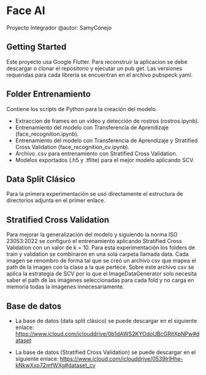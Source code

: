 # Face AI

Proyecto Integrador
@autor: SamyConejo

## Getting Started

Este proyecto usa Google Flutter. Para reconstruir la aplicacion se debe descargar o clonar el repositorio y ejecutar un pub get. 
Las versiones requeridas para cada libreria se encuentran en el archivo pubspeck.yaml.

## Folder Entrenamiento 
Contiene los scripts de Python para la creación del modelo.
  - Extraccion de frames en un video y detección de rostros (rostros.ipynb).
  - Entrenamiento del modelo con Transferencia de Aprendizaje (face_recognition.ipynb).
  - Entrenamiento del modelo con Transferencia de Aprendizaje y Stratified Cross Validation (face_recognition_cv.ipynb).
  - Archivo .csv para entrenamiento con Stratified Cross Validation.
  - Modelos exportados (.h5 y .tflite) para el mejor modelo aplicando SCV.
  
## Data Split Clásico
Para la primera experimentación se usó directamente el estructura de directorios adjunta en el primer enlace. 

## Stratified Cross Validation
Para mejorar la generalización del modelo y siguiendo la norma ISO 23053:2022 se configuró el entrenamiento aplicando Stratified Cross Validation con un valor de k = 10. Para esta experimentación los folders de train y validation se combinaron en una sola carpeta llamada data. Cada imagen se renombro de forma tal que se creó un archivo csv que mapea el path de la imagen con la clase a la que pertece. Sobre este archivo csv se aplica la estrategia de SCV por lo que el ImageDataGenerator solo necesita saber el path de las imagenes seleccionadas para cada fold y no carga en memoria todas la imagenes innecesariamente. 

## Base de datos
  - La base de datos (data split clásico) se puede descargar en el siguiente enlace: 
  https://www.icloud.com/iclouddrive/0b1dAWS2KYOdoUBcGRjtXpNPw#dataset  
  
   - La base de datos (Stratified Cross Validation) se puede descargar en el siguiente enlace: 
  https://www.icloud.com/iclouddrive/0539IrlHhe-kNkwXxp72mfWXg#dataset_cv

